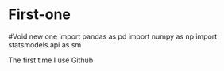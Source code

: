 # First-one
#Void new one
import pandas as pd
import numpy as np
import statsmodels.api as sm

The first time I use Github
